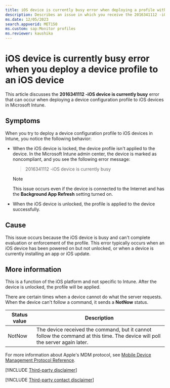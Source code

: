 ```yaml
---
title: iOS device is currently busy error when deploying a profile with Intune
description: Describes an issue in which you receive the 2016341112 -iOS device is currently busy error message when you deploy a device profile to an iOS device with Microsoft Intune.
ms.date: 12/05/2023
search.appverid: MET150
ms.custom: sap:Monitor profiles 
ms.reviewer: kaushika
---
```

# iOS device is currently busy error when you deploy a device profile to an iOS device

This article discusses the **2016341112 -iOS device is currently busy** error that can occur when deploying a device configuration profile to iOS devices in Microsoft Intune.

## Symptoms

When you try to deploy a device configuration profile to iOS devices in Intune, you notice the following behavior:

- When the iOS device is locked, the device profile isn't applied to the device. In the Microsoft Intune admin center, the device is marked as noncompliant, and you see the following error message:

    > 2016341112 -iOS device is currently busy

    > [!NOTE]
    > This issue occurs even if the device is connected to the Internet and has the **Background App Refresh** setting turned on.

- When the iOS device is unlocked, the profile is applied to the device successfully.

## Cause

This issue occurs because the iOS device is busy and can't complete evaluation or enforcement of the profile. This error typically occurs when an iOS device has been powered on but not unlocked, or when a device is currently installing an app or iOS update.

## More information

This is a function of the iOS platform and not specific to Intune. After the device is unlocked, the profile will be applied.

There are certain times when a device cannot do what the server requests. When the device can't follow a command, it sends a **NotNow** status.

|Status value|Description|
|---|---|
|NotNow|The device received the command, but it cannot follow the command at this time. The device will poll the server again later.|
  
For more information about Apple's MDM protocol, see [Mobile Device Management Protocol Reference](https://developer.apple.com/business/documentation/MDM-Protocol-Reference.pdf).

[!INCLUDE [Third-party disclaimer](../../../includes/third-party-disclaimer.md)]

[!INCLUDE [Third-party contact disclaimer](../../../includes/third-party-contact-disclaimer.md)]
